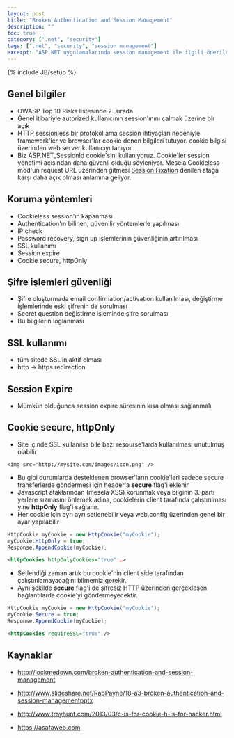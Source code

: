 ```yaml
---
layout: post
title: "Broken Authentication and Session Management"
description: ""
toc: true
category: [".net", "security"]
tags: [".net", "security", "session management"]
excerpt: "ASP.NET uygulamalarında session management ile ilgili öneriler."
---
```

{% include JB/setup %}

## Genel bilgiler

* OWASP Top 10 Risks listesinde 2. sırada
* Genel itibariyle autorized kullanıcının session'ınını çalmak üzerine bir açık
* HTTP sessionless bir protokol ama session ihtiyaçları nedeniyle framework'ler ve browser'lar cookie denen bilgileri tutuyor. cookie bilgisi üzerinden web server kullanıcıyı tanıyor.
* Biz ASP.NET_SessionId cookie'sini kullanıyoruz. Cookie'ler session yönetimi açısından daha güvenli olduğu söyleniyor. Mesela Cookieless mod'un request URL üzerinden gitmesi [Session Fixation](https://www.owasp.org/index.php/Session_fixation) denilen atağa karşı daha açık olması anlamına geliyor.

##  Koruma yöntemleri

* Cookieless session'ın kapanması
* Authentication'ın bilinen, güvenilir yöntemlerle yapılması
* IP check
* Password recovery, sign up işlemlerinin güvenliğinin artırılması
* SSL kullanımı
* Session expire
* Cookie secure, httpOnly

## Şifre işlemleri güvenliği

* Şifre oluşturmada email confirmation/activation kullanılması, değiştirme işlemlerinde eski şifrenin de sorulması
* Secret question değiştirme işleminde şifre sorulması
* Bu bilgilerin loglanması

## SSL kullanımı

* tüm sitede SSL'in aktif olması
* http -> https redirection

## Session Expire

* Mümkün olduğunca session expire süresinin kısa olması sağlanmalı

## Cookie secure, httpOnly

* Site içinde SSL kullanılsa bile bazı resourse'larda kullanılması unutulmuş olabilir

~~~
<img src="http://mysite.com/images/icon.png" />
~~~

* Bu gibi durumlarda desteklenen browser'ların cookie'leri sadece secure transferlerde göndermesi için header'a **secure** flag'i eklenir
* Javascript ataklarından (mesela XSS) korunmak veya bilginin 3. parti yerlere sızmasını önlemek adına, cookielerin client tarafında çalıştırılması yine **httpOnly** flag'i sağlanır.
* Her cookie için ayrı ayrı setlenebilir veya web.config üzerinden genel bir ayar yapılabilir

~~~csharp
HttpCookie myCookie = new HttpCookie("myCookie");
myCookie.HttpOnly = true;
Response.AppendCookie(myCookie);
~~~

~~~xml
<httpCookies httpOnlyCookies="true" …>
~~~

* Setlendiği zaman artık bu cookie'nin client side tarafından çalıştırılamayacağını bilmemiz gerekir.
* Aynı şekilde **secure** flag'i de şifresiz HTTP üzerinden gerçekleşen bağlantılarda cookie'yi göndermeyecektir.  

~~~csharp
HttpCookie myCookie = new HttpCookie("myCookie");
myCookie.Secure = true;
Response.AppendCookie(myCookie);
~~~

~~~xml
<httpCookies requireSSL="true" />
~~~

## Kaynaklar

* <http://lockmedown.com/broken-authentication-and-session-management>

* <http://www.slideshare.net/RapPayne/18-a3-broken-authentication-and-session-managementpptx>

* <http://www.troyhunt.com/2013/03/c-is-for-cookie-h-is-for-hacker.html>

* <https://asafaweb.com>
